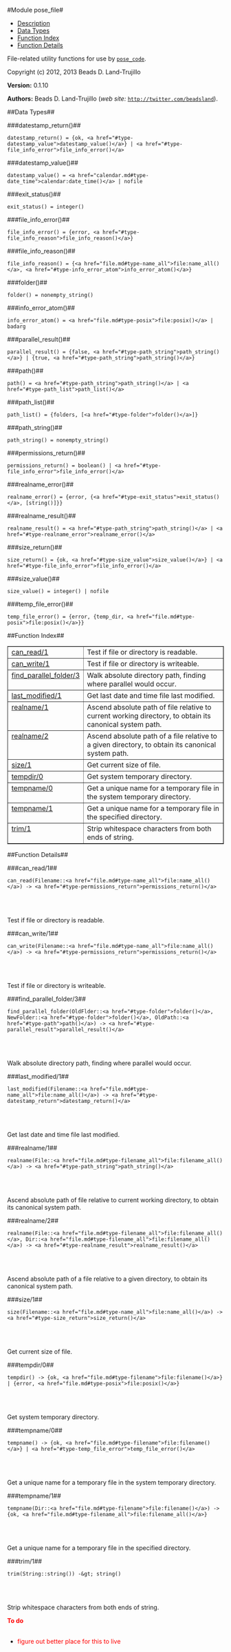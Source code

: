 

#Module pose_file#
* [Description](#description)
* [Data Types](#types)
* [Function Index](#index)
* [Function Details](#functions)


File-related utility functions for use by [`pose_code`](pose_code.md).

Copyright (c) 2012, 2013 Beads D. Land-Trujillo

__Version:__ 0.1.10

__Authors:__ Beads D. Land-Trujillo (_web site:_ [`http://twitter.com/beadsland`](http://twitter.com/beadsland)).
<a name="types"></a>

##Data Types##




###<a name="type-datestamp_return">datestamp_return()</a>##



	datestamp_return() = {ok, <a href="#type-datestamp_value">datestamp_value()</a>} | <a href="#type-file_info_error">file_info_error()</a>



###<a name="type-datestamp_value">datestamp_value()</a>##



	datestamp_value() = <a href="calendar.md#type-date_time">calendar:date_time()</a> | nofile



###<a name="type-exit_status">exit_status()</a>##



	exit_status() = integer()



###<a name="type-file_info_error">file_info_error()</a>##



	file_info_error() = {error, <a href="#type-file_info_reason">file_info_reason()</a>}



###<a name="type-file_info_reason">file_info_reason()</a>##



	file_info_reason() = {<a href="file.md#type-name_all">file:name_all()</a>, <a href="#type-info_error_atom">info_error_atom()</a>}



###<a name="type-folder">folder()</a>##



	folder() = nonempty_string()



###<a name="type-info_error_atom">info_error_atom()</a>##



	info_error_atom() = <a href="file.md#type-posix">file:posix()</a> | badarg



###<a name="type-parallel_result">parallel_result()</a>##



	parallel_result() = {false, <a href="#type-path_string">path_string()</a>} | {true, <a href="#type-path_string">path_string()</a>}



###<a name="type-path">path()</a>##



	path() = <a href="#type-path_string">path_string()</a> | <a href="#type-path_list">path_list()</a>



###<a name="type-path_list">path_list()</a>##



	path_list() = {folders, [<a href="#type-folder">folder()</a>]}



###<a name="type-path_string">path_string()</a>##



	path_string() = nonempty_string()



###<a name="type-permissions_return">permissions_return()</a>##



	permissions_return() = boolean() | <a href="#type-file_info_error">file_info_error()</a>



###<a name="type-realname_error">realname_error()</a>##



	realname_error() = {error, {<a href="#type-exit_status">exit_status()</a>, [string()]}}



###<a name="type-realname_result">realname_result()</a>##



	realname_result() = <a href="#type-path_string">path_string()</a> | <a href="#type-realname_error">realname_error()</a>



###<a name="type-size_return">size_return()</a>##



	size_return() = {ok, <a href="#type-size_value">size_value()</a>} | <a href="#type-file_info_error">file_info_error()</a>



###<a name="type-size_value">size_value()</a>##



	size_value() = integer() | nofile



###<a name="type-temp_file_error">temp_file_error()</a>##



	temp_file_error() = {error, {temp_dir, <a href="file.md#type-posix">file:posix()</a>}}
<a name="index"></a>

##Function Index##


<table width="100%" border="1" cellspacing="0" cellpadding="2" summary="function index"><tr><td valign="top"><a href="#can_read-1">can_read/1</a></td><td>Test if file or directory is readable.</td></tr><tr><td valign="top"><a href="#can_write-1">can_write/1</a></td><td>Test if file or directory is writeable.</td></tr><tr><td valign="top"><a href="#find_parallel_folder-3">find_parallel_folder/3</a></td><td>Walk absolute directory path, finding where parallel would occur.</td></tr><tr><td valign="top"><a href="#last_modified-1">last_modified/1</a></td><td>Get last date and time file last modified.</td></tr><tr><td valign="top"><a href="#realname-1">realname/1</a></td><td>Ascend absolute path of file relative to current working directory, to
obtain its canonical system path.</td></tr><tr><td valign="top"><a href="#realname-2">realname/2</a></td><td>Ascend absolute path of a file relative to a given directory, to obtain
its canonical system path.</td></tr><tr><td valign="top"><a href="#size-1">size/1</a></td><td>Get current size of file.</td></tr><tr><td valign="top"><a href="#tempdir-0">tempdir/0</a></td><td>Get system temporary directory.</td></tr><tr><td valign="top"><a href="#tempname-0">tempname/0</a></td><td>Get a unique name for a temporary file in the system temporary
directory.</td></tr><tr><td valign="top"><a href="#tempname-1">tempname/1</a></td><td>Get a unique name for a temporary file in the specified directory.</td></tr><tr><td valign="top"><a href="#trim-1">trim/1</a></td><td>Strip whitespace characters from both ends of string.</td></tr></table>


<a name="functions"></a>

##Function Details##

<a name="can_read-1"></a>

###can_read/1##


	can_read(Filename::<a href="file.md#type-name_all">file:name_all()</a>) -> <a href="#type-permissions_return">permissions_return()</a>
<br></br>


Test if file or directory is readable.<a name="can_write-1"></a>

###can_write/1##


	can_write(Filename::<a href="file.md#type-name_all">file:name_all()</a>) -> <a href="#type-permissions_return">permissions_return()</a>
<br></br>


Test if file or directory is writeable.<a name="find_parallel_folder-3"></a>

###find_parallel_folder/3##


	find_parallel_folder(OldFlder::<a href="#type-folder">folder()</a>, NewFolder::<a href="#type-folder">folder()</a>, OldPath::<a href="#type-path">path()</a>) -> <a href="#type-parallel_result">parallel_result()</a>
<br></br>


Walk absolute directory path, finding where parallel would occur.<a name="last_modified-1"></a>

###last_modified/1##


	last_modified(Filename::<a href="file.md#type-name_all">file:name_all()</a>) -> <a href="#type-datestamp_return">datestamp_return()</a>
<br></br>


Get last date and time file last modified.<a name="realname-1"></a>

###realname/1##


	realname(File::<a href="file.md#type-filename_all">file:filename_all()</a>) -> <a href="#type-path_string">path_string()</a>
<br></br>


Ascend absolute path of file relative to current working directory, to
obtain its canonical system path.<a name="realname-2"></a>

###realname/2##


	realname(File::<a href="file.md#type-filename_all">file:filename_all()</a>, Dir::<a href="file.md#type-filename_all">file:filename_all()</a>) -> <a href="#type-realname_result">realname_result()</a>
<br></br>


Ascend absolute path of a file relative to a given directory, to obtain
its canonical system path.<a name="size-1"></a>

###size/1##


	size(Filename::<a href="file.md#type-name_all">file:name_all()</a>) -> <a href="#type-size_return">size_return()</a>
<br></br>


Get current size of file.<a name="tempdir-0"></a>

###tempdir/0##


	tempdir() -> {ok, <a href="file.md#type-filename">file:filename()</a>} | {error, <a href="file.md#type-posix">file:posix()</a>}
<br></br>


Get system temporary directory.<a name="tempname-0"></a>

###tempname/0##


	tempname() -> {ok, <a href="file.md#type-filename">file:filename()</a>} | <a href="#type-temp_file_error">temp_file_error()</a>
<br></br>


Get a unique name for a temporary file in the system temporary
directory.<a name="tempname-1"></a>

###tempname/1##


	tempname(Dir::<a href="file.md#type-filename">file:filename()</a>) -> {ok, <a href="file.md#type-filename_all">file:filename_all()</a>}
<br></br>


Get a unique name for a temporary file in the specified directory.<a name="trim-1"></a>

###trim/1##


	trim(String::string()) -&gt; string()
<br></br>


Strip whitespace characters from both ends of string.

__<font color="red">To do</font>__
<br></br>
* <font color="red">figure out better place for this to live</font>
